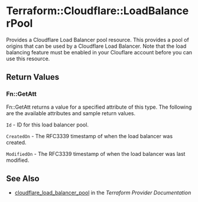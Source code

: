 # Terraform::Cloudflare::LoadBalancerPool

Provides a Cloudflare Load Balancer pool resource. This provides a pool of origins that can be used by a Cloudflare Load Balancer. Note that the load balancing feature must be enabled in your Clouflare account before you can use this resource.

## Return Values

### Fn::GetAtt

Fn::GetAtt returns a value for a specified attribute of this type. The following are the available attributes and sample return values.

`Id` - ID for this load balancer pool.

`CreatedOn` - The RFC3339 timestamp of when the load balancer was created.

`ModifiedOn` - The RFC3339 timestamp of when the load balancer was last modified.

## See Also

* [cloudflare_load_balancer_pool](https://www.terraform.io/docs/providers/cloudflare/r/load_balancer_pool.html) in the _Terraform Provider Documentation_